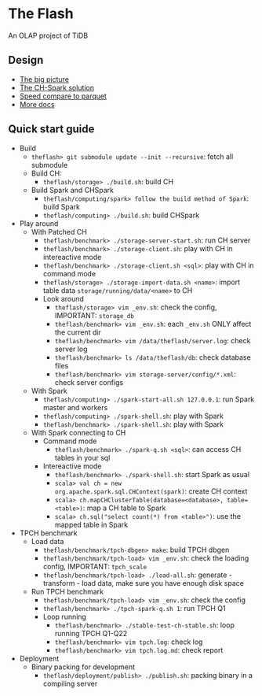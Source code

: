 # The Flash
An OLAP project of TiDB

## Design
* [The big picture](./docs/the-big-picture.md)
* [The CH-Spark solution](./docs/ch-spark-tcp.md)
* [Speed compare to parquet](./docs/benchmark-result/theflash-tpch-1-node.md)
* [More docs](./docs)


## Quick start guide
* Build
    * `theflash> git submodule update --init --recursive`: fetch all submodule
    * Build CH:
        * `theflash/storage> ./build.sh`: build CH
    * Build Spark and CHSpark
        * `theflash/computing/spark> follow the build method of Spark`: build Spark
        * `theflash/computing> ./build.sh`: build CHSpark
* Play around
    * With Patched CH
        * `theflash/benchmark> ./storage-server-start.sh`: run CH server
        * `theflash/benchmark> ./storage-client.sh`: play with CH in intereactive mode
        * `theflash/benchmark> ./storage-client.sh <sql>`: play with CH in command mode
        * `theflash/storage> ./storage-import-data.sh <name>`: import table data `storage/running/data/<name>` to CH
        * Look around
            * `theflash/storage> vim _env.sh`: check the config, IMPORTANT: `storage_db`
            * `theflash/benchmark> vim _env.sh`: each `_env.sh` ONLY affect the current dir
            * `theflash/benchmark> vim /data/theflash/server.log`: check server log
            * `theflash/benchmark> ls /data/theflash/db`: check database files
            * `theflash/benchmark> vim storage-server/config/*.xml`: check server configs
    * With Spark
        * `theflash/computing> ./spark-start-all.sh 127.0.0.1`: run Spark master and workers
        * `theflash/computing> ./spark-shell.sh`: play with Spark
        * `theflash/benchmark> ./spark-shell.sh`: play with Spark
    * With Spark connecting to CH
        * Command mode
            * `theflash/benchmark> ./spark-q.sh <sql>`: can access CH tables in your sql
        * Intereactive mode
            * `theflash/benchmark> ./spark-shell.sh`: start Spark as usual
            * `scala> val ch = new org.apache.spark.sql.CHContext(spark)`: create CH context
            * `scala> ch.mapCHClusterTable(database=<database>, table=<table>)`: map a CH table to Spark
            * `scala> ch.sql("select count(*) from <table>")`: use the mapped table in Spark
* TPCH benchmark
    * Load data
        * `theflash/benchmark/tpch-dbgen> make`: build TPCH dbgen
        * `theflash/benchmark/tpch-load> vim _env.sh`: check the loading config, IMPORTANT: `tpch_scale`
        * `theflash/benchmark/tpch-load> ./load-all.sh`: generate - transform - load data, make sure you have enough disk space
    * Run TPCH benchmark
        * `theflash/benchmark/tpch-load> vim _env.sh`: check the config
        * `theflash/benchmark> ./tpch-spark-q.sh 1`: run TPCH Q1
        * Loop running
            * `theflash/benchmark> ./stable-test-ch-stable.sh`: loop running TPCH Q1-Q22
            * `theflash/benchmark> vim tpch.log`: check log
            * `theflash/benchmark> vim tpch.log.md`: check report
* Deployment
    * Binary packing for development
        * `theflash/deployment/publish> ./publish.sh`: packing binary in a compiling server
